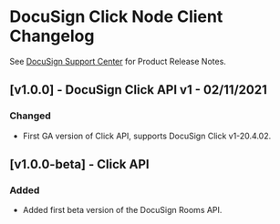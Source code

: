 # DocuSign Click Node Client Changelog

See [DocuSign Support Center](https://support.docusign.com/en/releasenotes/) for Product Release Notes.

## [v1.0.0] - DocuSign Click API v1 - 02/11/2021
### Changed
- First GA version of Click API, supports DocuSign Click v1-20.4.02.

## [v1.0.0-beta] - Click API
### Added
- Added first beta version of the DocuSign Rooms API.

